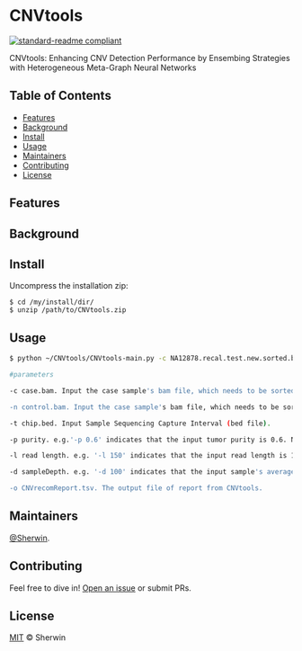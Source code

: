 # CNVtools

[![standard-readme compliant](https://img.shields.io/badge/readme%20style-standard-brightgreen.svg?style=flat-square)](https://github.com/Sherwin-xjtu/CNVrecom/edit/master/README.md)

CNVtools: Enhancing CNV Detection Performance by Ensembing Strategies with Heterogeneous Meta-Graph Neural Networks

## Table of Contents

- [Features](#features)
- [Background](#background)
- [Install](#install)
- [Usage](#usage)
- [Maintainers](#maintainers)
- [Contributing](#contributing)
- [License](#license)

## Features



## Background



## Install
Uncompress the installation zip:

    $ cd /my/install/dir/
    $ unzip /path/to/CNVtools.zip
    

## Usage


```sh
$ python ~/CNVtools/CNVtools-main.py -c NA12878.recal.test.new.sorted.bam -n NA12878n.recal.test.new.sorted.bam -t chip.bed -p 0 -l 101 -d 100 -o CNVrecomReport.tsv

#parameters

-c case.bam. Input the case sample's bam file, which needs to be sorted and indexed.

-n control.bam. Input the case sample's bam file, which needs to be sorted and indexed.

-t chip.bed. Input Sample Sequencing Capture Interval (bed file).

-p purity. e.g.'-p 0.6' indicates that the input tumor purity is 0.6. Note: The tumor purity of the input sample is required. It is recommended to use the ABSOLUTE tool to estimate the tumor purity of the sample.

-l read length. e.g. '-l 150' indicates that the input read length is 150bp. Note: This can be obtained using tools like samtools or pysam.

-d sampleDepth. e.g. '-d 100' indicates that the input sample's average depth is 100X. Note: This can be obtained using tools like samtools or pysam.

-o CNVrecomReport.tsv. The output file of report from CNVtools.
```


## Maintainers

[@Sherwin](https://github.com/Sherwin-xjtu).

## Contributing

Feel free to dive in! [Open an issue](https://github.com/Sherwin-xjtu/CNVtools/issues/new) or submit PRs.

## License

[MIT](LICENSE) © Sherwin




